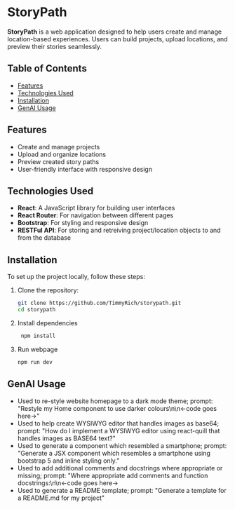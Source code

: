 # StoryPath

**StoryPath** is a web application designed to help users create and manage location-based experiences. Users can build projects, upload locations, and preview their stories seamlessly.

## Table of Contents

- [Features](#features)
- [Technologies Used](#technologies-used)
- [Installation](#installation)
- [GenAI Usage](#genai-usage)
  
## Features

- Create and manage projects
- Upload and organize locations
- Preview created story paths
- User-friendly interface with responsive design

## Technologies Used

- **React**: A JavaScript library for building user interfaces
- **React Router**: For navigation between different pages
- **Bootstrap**: For styling and responsive design
- **RESTFul API**: For storing and retreiving project/location objects to and from the database

## Installation

To set up the project locally, follow these steps:

1. Clone the repository:
   ```bash
   git clone https://github.com/TimmyRich/storypath.git
   cd storypath
2. Install dependencies
   ```bash
    npm install
4. Run webpage
   ```bash
   npm run dev

## GenAI Usage

- Used to re-style website homepage to a dark mode theme; prompt: "Restyle my Home component to use darker colours\n\n<-code goes here->"
- Used to help create WYSIWYG editor that handles images as base64; prompt: "How do I implement a WYSIWYG editor using react-quill that handles images as BASE64 text?"
- Used to generate a component which resembled a smartphone; prompt: "Generate a JSX component which resembles a smartphone using bootstrap 5 and inline styling only."
- Used to add additional comments and docstrings where appropriate or missing; prompt: "Where appropriate add comments and function docstrings:\n\n<-code goes here->
- Used to generate a README template; prompt: "Generate a template for a README.md for my project"

